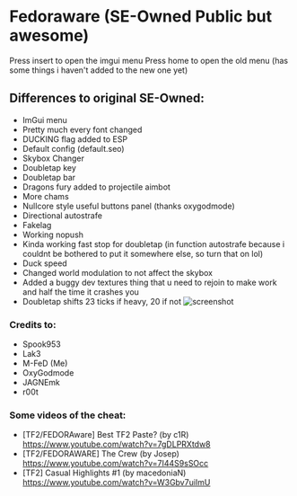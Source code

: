 # Fedoraware (SE-Owned Public but awesome)

Press insert to open the imgui menu
Press home to open the old menu (has some things i haven't added to the new one yet)

## Differences to original SE-Owned:
- ImGui menu
- Pretty much every font changed
- DUCKING flag added to ESP
- Default config (default.seo)
- Skybox Changer
- Doubletap key
- Doubletap bar
- Dragons fury added to projectile aimbot
- More chams
- Nullcore style useful buttons panel (thanks oxygodmode)
- Directional autostrafe
- Fakelag
- Working nopush
- Kinda working fast stop for doubletap (in function autostrafe because i couldnt be bothered to put it somewhere else, so turn that on lol)
- Duck speed
- Changed world modulation to not affect the skybox
- Added a buggy dev textures thing that u need to rejoin to make work and half the time it crashes you
- Doubletap shifts 23 ticks if heavy, 20 if not
![screenshot](https://i.imgur.com/Bhmsdqt.jpg)

### Credits to:
  - Spook953
  - Lak3
  - M-FeD (Me)
  - OxyGodmode
  - JAGNEmk
  - r00t

### Some videos of the cheat:
  - [TF2/FEDORAware] Best TF2 Paste? (by c1R) https://www.youtube.com/watch?v=7gDLPRXtdw8
  - [TF2/FEDORAWARE] The Crew (by Josep) https://www.youtube.com/watch?v=7I44S9sSOcc
  - [TF2] Casual Highlights #1 (by macedoniaN) https://www.youtube.com/watch?v=W3Gbv7uiImU
